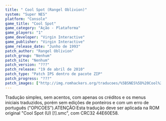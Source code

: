 ```yaml
---
title: " Cool Spot (Rangel Oblivion)"
system: "Super NES"
platform: "Console"
game_title: "Cool Spot"
game_category: "Ação - Plataforma"
game_players: "1"
game_developer: "Virgin Interactive"
game_publisher: "Virgin Interactive"
game_release_date: "Junho de 1993"
patch_author: "Rangel Oblivion"
patch_group: "Nenhum"
patch_site: "Nenhum"
patch_version: "???"
patch_release: "19 de abril de 2010"
patch_type: "Patch IPS dentro de pacote ZIP"
patch_progress: "???"
patch_images: ["http://img.romhackers.org/traducoes/%5BSNES%5D%20Cool%20Spot%20-%20Rangel%20Oblivion%20-%201.png","http://img.romhackers.org/traducoes/%5BSNES%5D%20Cool%20Spot%20-%20Rangel%20Oblivion%20-%202.png","http://img.romhackers.org/traducoes/%5BSNES%5D%20Cool%20Spot%20-%20Rangel%20Oblivion%20-%203.png"]
---
```

Tradução simples, sem acentos, com apenas os créditos e os menus iniciais traduzidos, porém sem edições de ponteiros e com um erro de português ("OPICOES").ATENÇÃO:Esta tradução deve ser aplicada na ROM original "Cool Spot (U) [!].smc", com CRC32 44E60E58.